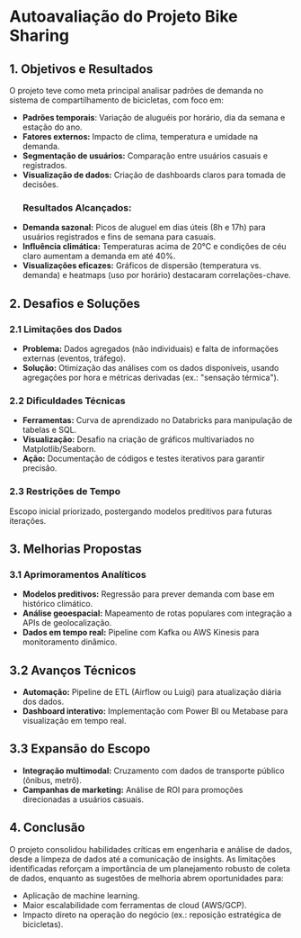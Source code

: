 # Autoavaliação do Projeto Bike Sharing

## 1. Objetivos e Resultados
O projeto teve como meta principal analisar padrões de demanda no sistema de compartilhamento de bicicletas, com foco em:
- **Padrões temporais**: Variação de aluguéis por horário, dia da semana e estação do ano.
- **Fatores externos:** Impacto de clima, temperatura e umidade na demanda.
- **Segmentação de usuários:** Comparação entre usuários casuais e registrados.
- **Visualização de dados:** Criação de dashboards claros para tomada de decisões.
  ### Resultados Alcançados:
- **Demanda sazonal:** Picos de aluguel em dias úteis (8h e 17h) para usuários registrados e fins de semana para casuais.
- **Influência climática:** Temperaturas acima de 20°C e condições de céu claro aumentam a demanda em até 40%.
- **Visualizações eficazes:** Gráficos de dispersão (temperatura vs. demanda) e heatmaps (uso por horário) destacaram correlações-chave.

## 2. Desafios e Soluções
### 2.1 Limitações dos Dados
- **Problema:** Dados agregados (não individuais) e falta de informações externas (eventos, tráfego).
- **Solução:** Otimização das análises com os dados disponíveis, usando agregações por hora e métricas derivadas (ex.: "sensação térmica").
### 2.2 Dificuldades Técnicas
- **Ferramentas:** Curva de aprendizado no Databricks para manipulação de tabelas e SQL.
- **Visualização:** Desafio na criação de gráficos multivariados no Matplotlib/Seaborn.
- **Ação:** Documentação de códigos e testes iterativos para garantir precisão.
### 2.3 Restrições de Tempo
Escopo inicial priorizado, postergando modelos preditivos para futuras iterações.

## 3. Melhorias Propostas
### 3.1 Aprimoramentos Analíticos
- **Modelos preditivos:** Regressão para prever demanda com base em histórico climático.
- **Análise geoespacial:** Mapeamento de rotas populares com integração a APIs de geolocalização.
- **Dados em tempo real:** Pipeline com Kafka ou AWS Kinesis para monitoramento dinâmico.
## 3.2 Avanços Técnicos
- **Automação:** Pipeline de ETL (Airflow ou Luigi) para atualização diária dos dados.
- **Dashboard interativo:** Implementação com Power BI ou Metabase para visualização em tempo real.
## 3.3 Expansão do Escopo
- **Integração multimodal:** Cruzamento com dados de transporte público (ônibus, metrô).
- **Campanhas de marketing:** Análise de ROI para promoções direcionadas a usuários casuais.

## 4. Conclusão
O projeto consolidou habilidades críticas em engenharia e análise de dados, desde a limpeza de dados até a comunicação de insights. As limitações identificadas reforçam a importância de um planejamento robusto de coleta de dados, enquanto as sugestões de melhoria abrem oportunidades para:
- Aplicação de machine learning.
- Maior escalabilidade com ferramentas de cloud (AWS/GCP).
- Impacto direto na operação do negócio (ex.: reposição estratégica de bicicletas).

